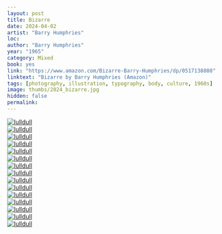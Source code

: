```yaml
---
layout: post
title: Bizarre
date: 2024-04-02
artist: "Barry Humphries"
loc: 
author: "Barry Humphries"
year: "1965"
category: Mixed
book: yes
link: "https://www.amazon.com/Bizarre-Barry-Humphries/dp/0517138808"
linktext: "Bizarre by Barry Humphries (Amazon)"
tags: [photography, illustration, typography, body, culture, 1960s]
image: thumbs/2024_bizarre.jpg
hidden: false
permalink:
---
```





<div class="post_image">
	<a href="{{ site.baseurl }}/images/posts/2024_bizarre/001.jpg" target="_blank">
	<img src="{{ site.baseurl }}/images/posts/2024_bizarre/001.jpg" alt="lulldull"></a>
</div>

<div class="post_image">
	<a href="{{ site.baseurl }}/images/posts/2024_bizarre/002.jpg" target="_blank">
	<img src="{{ site.baseurl }}/images/posts/2024_bizarre/002.jpg" alt="lulldull"></a>
</div>

<div class="post_image">
	<a href="{{ site.baseurl }}/images/posts/2024_bizarre/003.jpg" target="_blank">
	<img src="{{ site.baseurl }}/images/posts/2024_bizarre/003.jpg" alt="lulldull"></a>
</div>

<div class="post_image">
	<a href="{{ site.baseurl }}/images/posts/2024_bizarre/004.jpg" target="_blank">
	<img src="{{ site.baseurl }}/images/posts/2024_bizarre/004.jpg" alt="lulldull"></a>
</div>

<div class="post_image">
	<a href="{{ site.baseurl }}/images/posts/2024_bizarre/005.jpg" target="_blank">
	<img src="{{ site.baseurl }}/images/posts/2024_bizarre/005.jpg" alt="lulldull"></a>
</div>

<div class="post_image">
	<a href="{{ site.baseurl }}/images/posts/2024_bizarre/006.jpg" target="_blank">
	<img src="{{ site.baseurl }}/images/posts/2024_bizarre/006.jpg" alt="lulldull"></a>
</div>

<div class="post_image">
	<a href="{{ site.baseurl }}/images/posts/2024_bizarre/007.jpg" target="_blank">
	<img src="{{ site.baseurl }}/images/posts/2024_bizarre/007.jpg" alt="lulldull"></a>
</div>

<div class="post_image">
	<a href="{{ site.baseurl }}/images/posts/2024_bizarre/008.jpg" target="_blank">
	<img src="{{ site.baseurl }}/images/posts/2024_bizarre/008.jpg" alt="lulldull"></a>
</div>

<div class="post_image">
	<a href="{{ site.baseurl }}/images/posts/2024_bizarre/009.jpg" target="_blank">
	<img src="{{ site.baseurl }}/images/posts/2024_bizarre/009.jpg" alt="lulldull"></a>
</div>

<div class="post_image">
	<a href="{{ site.baseurl }}/images/posts/2024_bizarre/010.jpg" target="_blank">
	<img src="{{ site.baseurl }}/images/posts/2024_bizarre/010.jpg" alt="lulldull"></a>
</div>

<div class="post_image">
	<a href="{{ site.baseurl }}/images/posts/2024_bizarre/011.jpg" target="_blank">
	<img src="{{ site.baseurl }}/images/posts/2024_bizarre/011.jpg" alt="lulldull"></a>
</div>

<div class="post_image">
	<a href="{{ site.baseurl }}/images/posts/2024_bizarre/012.jpg" target="_blank">
	<img src="{{ site.baseurl }}/images/posts/2024_bizarre/012.jpg" alt="lulldull"></a>
</div>


<div class="post_image">
	<a href="{{ site.baseurl }}/images/posts/2024_bizarre/013.jpg" target="_blank">
	<img src="{{ site.baseurl }}/images/posts/2024_bizarre/013.jpg" alt="lulldull"></a>
</div>

<div class="post_image">
	<a href="{{ site.baseurl }}/images/posts/2024_bizarre/014.jpg" target="_blank">
	<img src="{{ site.baseurl }}/images/posts/2024_bizarre/014.jpg" alt="lulldull"></a>
</div>


<div class="post_image">
	<a href="{{ site.baseurl }}/images/posts/2024_bizarre/015.jpg" target="_blank">
	<img src="{{ site.baseurl }}/images/posts/2024_bizarre/015.jpg" alt="lulldull"></a>
</div>